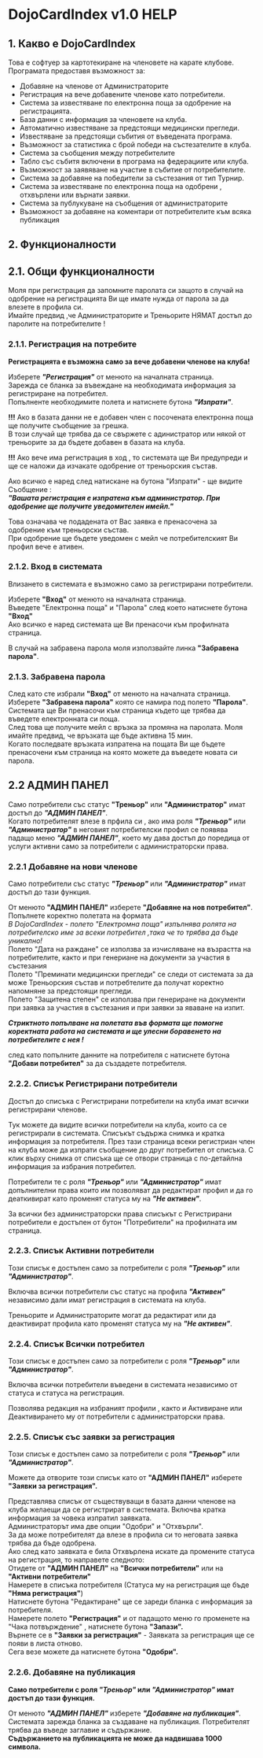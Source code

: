 # DojoCardIndex v1.0 HELP

## 1. Какво е DojoCardIndex

Това е софтуер за картотекиране на членовете на карате клубове. 
Програмата предоставя възможност за:
* Добавяне на членове от Администраторите
* Регистрация на вече добавените членове като потребители.
* Система за известяване по електронна поща за одобрение на регистрацията.
* База данни с информация за членовете на клуба.
* Автоматично известяване за предстоящи медицински прегледи.
* Известяване за предстоящи събития от въведената програма.
* Възможност за статистика с брой победи на състезателите в клуба.
* Система за съобщения между потребителите
* Табло със събитя включени в програма на федерациите или клуба.
* Възможност за заявяване на участие в събитие от потребителите.
* Система за добавяне на победители за състезания от тип Турнир.
* Система за известяване по електронна поща на одобрени , отхвърлени или върнати заявки.
* Система за публукуване на съобщения от администраторите
* Възможност за добавяне на коментари от потребителите към всяка публикация

## 2. Функционалности
  ## 2.1. Общи функционалности

Моля при регистрация да запомните паролата си защото в случай на одобрение на регистрацията Ви ще имате нужда от парола за да влезете в профила си.  
Имайте предвид ,че Администраторите и Треньорите НЯМАТ достъп до паролите на потребителите !

  ### 2.1.1. Регистрация на потребите
**Регистрацията е възможна само за вече добавени членове на клуба!**

Изберете **_"Регистрация"_** от менюто на началната страница.  
Зарежда се бланка за въвеждане на необходимата информация за регистриране на потребител.  
Попълненте необходимите полета и натиснете бутона **_"Изпрати"_**.  

  **!!!** Ако в базата данни не е добавен член с посочената електронна поща ще получите съобщение за грешка.  
  В този случай ще трябва да се свържете с адинистратор или някой от треньорите за да бъдете добавен в базата на клуба.  

  **!!!** Ако вече има регистрация в ход , то системата ще Ви предупреди и ще се наложи да изчакате одобрение от треньорския състав.  

Ако всичко е наред след натискане на бутона "Изпрати" - ще видите Съобщение :  
  **_"Вашата регистрация е изпратена към администратор. При одобрение ще получите уведомителен имейл."_**  
  
Това означава че подадената от Вас заявка е пренасочена за одобрение към треньорски състав.  
При одобрение ще бъдете уведомен с мейл че потребителският Ви профил вече е ативен.

  ### 2.1.2. Вход в системата

Влизането в системата е възможно само за регистрирани потребители.  

Изберете **"Вход"** от менюто на началната страница.  
Въведете "Електронна поща" и "Парола" след което натиснете бутона **"Вход"**  
Ако всичко е наред системата ще Ви пренасочи към профилната страница.  

В случай на забравена парола моля използвайте линка **"Забравена парола"**.

  ### 2.1.3. Забравена парола
След като сте избрали **"Вход"** от менюто на началната страница.  
Изберете **"Забравена парола"** която се намира под полето **"Парола"**.  
Системата ще Ви пренасочи към страница където ще трябва да въведете електронната си поща.  
След това ще получите мейл с връзка за промяна на паролата. Моля имайте предвид, че връзката ще бъде активна 15 мин.  
Когато последвате връзката изпратена на пощата Ви ще бъдете пренасочени към страница на която можете да въведете новата си парола.

## 2.2 АДМИН ПАНЕЛ
Само потребители със статус **"Треньор"** или **"Администратор"** имат достъп до **_"АДМИН ПАНЕЛ"_**.  
Когато потребителят влезе в прфила си , ако има роля **_"Треньор"_** или **_"Администратор"_**
в неговият потребителски профил се появява  падащо меню **_"АДМИН ПАНЕЛ"_**,
което му дава достъп до поредица от услуги активни само за потребители с администраторски права.

 ### 2.2.1 Добавяне на нови членове
Само потребители със статус **_"Треньор"_** или **_"Администратор"_** имат достъп до тази функция.  

От менюто **"АДМИН ПАНЕЛ"** изберете **"Добавяне на нов потребител"**.  
Попълнете коректно полетата на формата  
_В DojoCardIndex - полето "Електромна поща" изпълнява ролята на потребителско име за всеки потребител ,така че то трябва да бъде уникално!_  
Полето "Дата на раждане" се използва за изчисляване на възрастта на потребителите, както и при генериане на документи за участия в състезания  
Полето "Преминати медицински прегледи" се следи от системата за да може Треньорския състав и потребтелите да получат коректно напомняне за предстоящи прегледи.  
Полето "Защитена степен" се използва при генериране на документи при заявка за участия в състезания и при заявки за яваване на изпит.

**_Стриктното попълване на полетата във формата ще помогне коректната работа на системата и ще улесни боравенето на потребителите с нея !_**  

след като попълните данните на потребителя с натиснете бутона **"Добави потребител"** за да създадете потребителя.

  ### 2.2.2. Списък Регистрирани потребители
Достъп до списъка с Регистрирани потребители на клуба имат всички регистрирани членове.  

Тук можете да видите всички потребители на клуба, които са се регистрирали в системата. Списъкът съдържа снимка и кратка информация за потребителя.
През тази страница всеки регистриан член на клуба може да изпрати съобщение до друг потребител от списъка. С клик върху снимка от списъка ще се отвори страница с по-детайлна информация за избрания потребител.  

Потребители те с роля **_"Треньор"_** или **_"Администратор"_** имат допълнителни права които им позволяват да редактират профил и да го деаткивират като променят статуса му на **_"Не активен"_**.  

За всички без администраторски права списъкът с Регистрирани потребители е достъпен от бутон "Потребители" на профилната им страница. 

  ### 2.2.3. Списък Активни потребители
Този списък е достъпен само за потребители с роля **_"Треньор"_** или **_"Администратор"_**.  

Включва всички потребители със статус на профила **_"Активен"_** независимо дали имат регистрация в системата на клуба.  

Треньорите и Администраторите могат да редактират или да деактивират профила като променят статуса му на **_"Не активен"_**.

  ### 2.2.4. Списък Всички потребител
Този списък е достъпен само за потребители с роля **_"Треньор"_** или **_"Администратор"_**.

Включва всички потребители въведени в системата независимо от статуса и статуса на регистрация.

Позволява редакция на избраният профили , както и Активиране или Деактивирането му от потребители с администраторски права.

  ### 2.2.5. Списък със заявки за регистрация
Този списък е достъпен само за потребители с роля **_"Треньор"_** или **_"Администратор"_**.  

Можете да отворите този списък като от **"АДМИН ПАНЕЛ"** изберете **"Заявки за регистрация".**  

Представлява списък от съществуващи в базата данни членове на клуба желаещи да се регистрират в системата. Включва кратка информация за човека изпратил заявката.  
Администраторът има две опции "Одобри" и "Отхвърли".  
За да може потребителят да влезе в профила си то неговата заявка трябва да бъде одобрена.  
Ако след като заявката е била Отхвърлена искате да промените статуса на регистрация, то направете следното:  
Отидете от **"АДМИН ПАНЕЛ"** на **"Всички потребители"** или на **"Активни потребители"**  
Намерете в списъка потребителя (Статуса му на регистрация ще бъде **"Няма регистрация"**)  
Натиснете бутона "Редактиране" ще се зареди бланка с информация за потребителя.  
Намерете полето **"Регистрация"** и от падащото меню го променете на "Чака потвърждение" , натиснете бутона **"Запази".**  
Върнете се в **"Заявки за регистрация"** - Заявката за регистрация ще се появи в листа отново.  
Сега везе можете да натиснете бутона **"Одобри".**


 ### 2.2.6. Добавяне на публикация
**Само потребители с роля **_"Треньор"_** или **_"Администратор"_** имат достъп до тази функция.**  

От менюто _**"АДМИН ПАНЕЛ"**_ изберете **_"Добавяне на публикация"_**.  
Системата зарежда бланка за създаване на публикация. Потребителят трябва да въведе заглавие и съдържание.  
**Съдържанието на публикацията не може да надвишава 1000 символа.**
    
        
